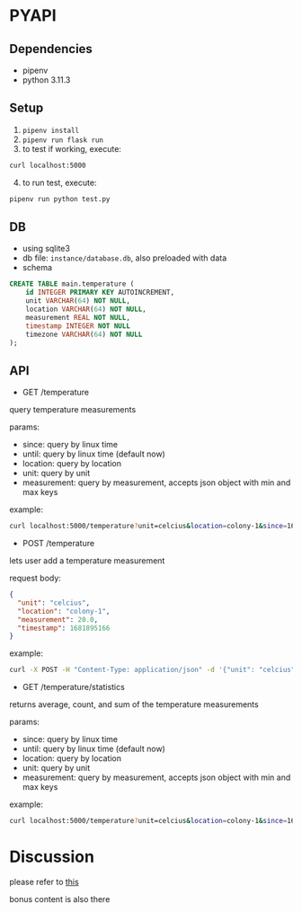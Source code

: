 # PYAPI

## Dependencies
- pipenv
- python 3.11.3

## Setup
1. `pipenv install`
2. `pipenv run flask run`
3. to test if working, execute:
```bash 
curl localhost:5000
```
4. to run test, execute:
```bash
pipenv run python test.py
```

## DB
- using sqlite3
- db file: `instance/database.db`, also preloaded with data
- schema

```sql
CREATE TABLE main.temperature (
    id INTEGER PRIMARY KEY AUTOINCREMENT,
    unit VARCHAR(64) NOT NULL,
    location VARCHAR(64) NOT NULL,
    measurement REAL NOT NULL,
    timestamp INTEGER NOT NULL
    timezone VARCHAR(64) NOT NULL
);
```

## API

- GET /temperature

query temperature measurements

params:
  - since: query by linux time
  - until: query by linux time (default now)
  - location: query by location
  - unit: query by unit
  - measurement: query by measurement, accepts json object with min and max keys

example:
  ```bash
  curl localhost:5000/temperature?unit=celcius&location=colony-1&since=1681895166&until=1681895168&measurement={"min": "1","max": "2"}
  ```

  - POST /temperature
    
  lets user add a temperature measurement

  request body:
  ```json
  {
    "unit": "celcius", 
    "location": "colony-1",
    "measurement": 20.0,
    "timestamp": 1681895166
  }
  ```
  
example:
```bash
curl -X POST -H "Content-Type: application/json" -d '{"unit": "celcius", "location": "colony-1", "measurement": 20.0, "timestamp": 1681895166}' localhost:5000/temperature
```

- GET /temperature/statistics

returns average, count, and sum of the temperature measurements

params:
  - since: query by linux time
  - until: query by linux time (default now)
  - location: query by location
  - unit: query by unit
  - measurement: query by measurement, accepts json object with min and max keys

example:
  ```bash
  curl localhost:5000/temperature?unit=celcius&location=colony-1&since=1681895166&until=1681895168
  ```

# Discussion

please refer to [this](https://github.com/heinrich10/pyapi/blob/main/DISCUSSION.md)

bonus content is also there